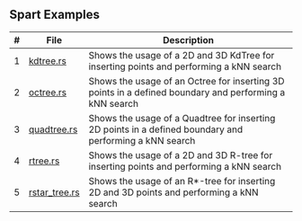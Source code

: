 ## Spart Examples

| # | File                           | Description                                                                                             |
|---|--------------------------------|---------------------------------------------------------------------------------------------------------|
| 1 | [kdtree.rs](kdtree.rs)         | Shows the usage of a 2D and 3D KdTree for inserting points and performing a kNN search                  |
| 2 | [octree.rs](octree.rs)         | Shows the usage of an Octree for inserting 3D points in a defined boundary and performing a kNN search  |
| 3 | [quadtree.rs](quadtree.rs)     | Shows the usage of a Quadtree for inserting 2D points in a defined boundary and performing a kNN search |
| 4 | [rtree.rs](rtree.rs)           | Shows the usage of a 2D and 3D R-tree for inserting points and performing a kNN search                  |
| 5 | [rstar_tree.rs](rstar_tree.rs) | Shows the usage of an R*-tree for inserting 2D and 3D points and performing a kNN search                |
